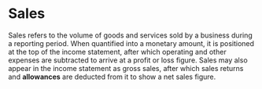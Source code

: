 # Sales

Sales refers to the volume of goods and services sold by a business during a reporting period. When quantified into a monetary amount, it is positioned at the top of the income 
statement, after which operating and other expenses are subtracted to arrive at a profit or loss figure. Sales may also appear in the income statement as gross sales, 
after which sales returns and **allowances** are deducted from it to show a net sales figure.